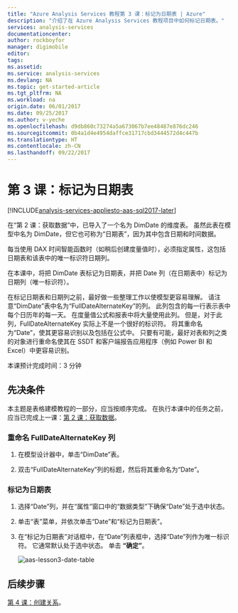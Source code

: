 ```yaml
---
title: "Azure Analysis Services 教程第 3 课：标记为日期表 | Azure"
description: "介绍了在 Azure Analysis Services 教程项目中如何标记日期表。"
services: analysis-services
documentationcenter: 
author: rockboyfor
manager: digimobile
editor: 
tags: 
ms.assetid: 
ms.service: analysis-services
ms.devlang: NA
ms.topic: get-started-article
ms.tgt_pltfrm: NA
ms.workload: na
origin.date: 06/01/2017
ms.date: 09/25/2017
ms.author: v-yeche
ms.openlocfilehash: d9db860c73274a5a673067b7ee48487e876dc246
ms.sourcegitcommit: 0b4a1d4e4954daffce31717cbd3444572d4c447b
ms.translationtype: HT
ms.contentlocale: zh-CN
ms.lasthandoff: 09/22/2017
---
```

# <a name="lesson-3-mark-as-date-table"></a>第 3 课：标记为日期表

[!INCLUDE[analysis-services-appliesto-aas-sql2017-later](../../../includes/analysis-services-appliesto-aas-sql2017-later.md)]

在“第 2 课：获取数据”中，已导入了一个名为 DimDate 的维度表。 虽然此表在模型中名为 DimDate，但它也可称为“日期表”，因为其中包含日期和时间数据。  

每当使用 DAX 时间智能函数时（如稍后创建度量值时），必须指定属性，这包括日期表和该表中的唯一标识符日期列。

在本课中，将把 DimDate 表标记为日期表，并把 Date 列（在日期表中）标记为日期列（唯一标识符）。  

在标记日期表和日期列之前，最好做一些整理工作以使模型更容易理解。 请注意“DimDate”表中名为“FullDateAlternateKey”的列。 此列包含的每一行表示表中每个日历年的每一天。 在度量值公式和报表中将大量使用此列。 但是，对于此列，FullDateAlternateKey 实际上不是一个很好的标识符。 将其重命名为“Date”，使其更容易识别以及包括在公式中。 只要有可能，最好对表和列之类的对象进行重命名使其在 SSDT 和客户端报告应用程序（例如 Power BI 和 Excel）中更容易识别。 

本课预计完成时间：3 分钟  

## <a name="prerequisites"></a>先决条件  
本主题是表格建模教程的一部分，应当按顺序完成。 在执行本课中的任务之前，应当已完成上一课：[第 2 课：获取数据](../tutorials/aas-lesson-2-get-data.md)。 

### <a name="to-rename-the-fulldatealternatekey-column"></a>重命名 FullDateAlternateKey 列

1.  在模型设计器中，单击“DimDate”表。

2.  双击“FullDateAlternateKey”列的标题，然后将其重命名为“Date”。

### <a name="to-set-mark-as-date-table"></a>标记为日期表  

1.  选择“Date”列，并在“属性”窗口中的“数据类型”下确保“Date”处于选中状态。  

2.  单击“表”菜单，并依次单击“Date”和“标记为日期表”。  

3.  在“标记为日期表”对话框中，在“Date”列表框中，选择“Date”列作为唯一标识符。 它通常默认处于选中状态。 单击 **“确定”**。 

    ![aas-lesson3-date-table](../tutorials/media/aas-lesson3-date-table.png)

## <a name="whats-next"></a>后续步骤
[第 4 课：创建关系](../tutorials/aas-lesson-4-create-relationships.md)。

<!--Update_Description: update meta properties-->